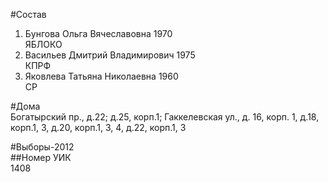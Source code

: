 #Состав  
1. Бунгова Ольга Вячеславовна 1970  
    ЯБЛОКО  
2. Васильев Дмитрий Владимирович 1975  
    КПРФ  
3. Яковлева Татьяна Николаевна 1960  
    СР  
  
#Дома  
Богатырский пр., д.22; д.25, корп.1; Гаккелевская ул., д. 16, корп. 1, д.18, корп.1, 3, д.20, корп.1, 3, 4, д.22, корп.1, 3  
  
#Выборы-2012  
##Номер УИК  
1408  
